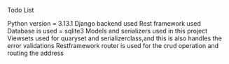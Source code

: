 Todo List

Python version = 3.13.1
Django backend used
Rest framework used 
Database is used = sqlite3
Models and serializers used in this project
Viewsets used for quaryset and serializerclass,and this is also handles the error validations 
Restframework router is used for the crud operation and routing the address 
